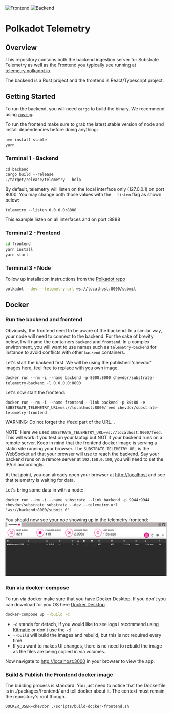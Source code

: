 ![Frontend](https://github.com/paritytech/substrate-telemetry/workflows/Frontend%20CI/badge.svg)
![Backend](https://github.com/paritytech/substrate-telemetry/workflows/Backend%20CI/badge.svg)

# Polkadot Telemetry

## Overview

This repository contains both the backend ingestion server for Substrate Telemetry as well as the Frontend you typically see running at [telemetry.polkadot.io](https://telemetry.polkadot.io/).

The backend is a Rust project and the frontend is React/Typescript project.

## Getting Started

To run the backend, you will need `cargo` to build the binary. We recommend using [`rustup`](https://rustup.rs/).

To run the frontend make sure to grab the latest stable version of node and install dependencies before doing anything:

```sh
nvm install stable
yarn
```

### Terminal 1 - Backend

```
cd backend
cargo build --release
./target/release/telemetry --help
```

By default, telemetry will listen on the local interface only (127.0.0.1) on port 8000. You may change both those values with the `--listen` flag as shown below:

```
telemetry --listen 0.0.0.0:8888
```

This example listen on all interfaces and on port :8888

### Terminal 2 - Frontend

```sh
cd frontend
yarn install
yarn start
```

### Terminal 3 - Node

Follow up installation instructions from the [Polkadot repo](https://github.com/paritytech/polkadot)

```sh
polkadot --dev --telemetry-url ws://localhost:8000/submit
```

## Docker

### Run the backend and frontend

Obviously, the frontend need to be aware of the backend. In a similar way, your node will need to connect to the backend.
For the sake of brevity below, I will name the containers `backend` and `frontend`. In a complex environment, you will want to use names such as `telemetry-backend` for instance to avoid conflicts with other `backend` containers.

Let's start the backend first. We will be using the published 'chevdor' images here, feel free to replace with you own image.

```
docker run --rm -i --name backend -p 8000:8000 chevdor/substrate-telemetry-backend -l 0.0.0.0:8000
```

Let's now start the frontend:

```
docker run --rm -i --name frontend --link backend -p 80:80 -e SUBSTRATE_TELEMETRY_URL=ws://localhost:8000/feed chevdor/substrate-telemetry-frontend
```

WARNING: Do not forget the /feed part of the URL...

NOTE: Here we used `SUBSTRATE_TELEMETRY_URL=ws://localhost:8000/feed`. This will work if you test on your laptop but NOT if your backend runs on a remote server. Keep in mind that the frontend docker image is serving a static site running your browser. The `SUBSTRATE_TELEMETRY_URL` is the WebSocket url that your browser will use to reach the backend. Say your backend runs on a remore server at `192.168.0.100`, you will need to set the IP/url accordingly.

At that point, you can already open your browser at [http://localhost](http://localhost/) and see that telemetry is waiting for data.

Let's bring some data in with  a node:

```
docker run --rm -i --name substrate --link backend -p 9944:9944 chevdor/substrate substrate --dev --telemetry-url 'ws://backend:8000/submit 0'
```

You should now see your noe showing up in the telemetry frontend:
![image](doc/screenshot01.png)

### Run via docker-compose

To run via docker make sure that you have Docker Desktop.
If you don't you can download for you OS here [Docker Desktop](https://www.docker.com/products/docker-desktop)

```sh
docker-compose up --build -d
```

- `-d` stands for detach, if you would like to see logs i recommend using [Kitmatic](https://kitematic.com/) or don't use the `-d`
- `--build` will build the images and rebuild, but this is not required every time
- If you want to makes UI changes, there is no need to rebuild the image as the files are being copied in via volumes.

Now navigate to [http://localhost:3000](http://localhost:3000/) in your browser to view the app.

### Build & Publish the Frontend docker image

The building process is standard. You just need to notice that the Dockerfile is in ./packages/frontend/ and tell docker about it. The context must remain the repository's root though.

```
DOCKER_USER=chevdor ./scripts/build-docker-frontend.sh
```

